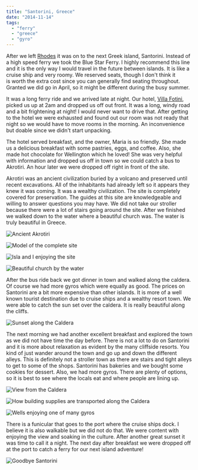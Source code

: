 ```yaml
---
title: "Santorini, Greece"
date: "2014-11-14"
tags:
  - "ferry"
  - "greece"
  - "gyro"
---
```


After we left [Rhodes](http://youngmodernmama.com/2014/11/traveling-abroad-rhodes/ "Traveling Abroad: Rhodes") it was on to the next Greek island, Santorini. Instead of a high speed ferry we took the Blue Star Ferry. I highly recommend this line and it is the only way I would travel in the future between islands. It is like a cruise ship and very roomy. We reserved seats, though I don't think it is worth the extra cost since you can generally find seating throughout. Granted we did go in April, so it might be different during the busy summer.

It was a long ferry ride and we arrived late at night. Our hotel, [Villa Fotini](http://santorinivilla.com/), picked us up at 2am and dropped us off out front. It was a long, windy road and a bit frightening at night! I would never want to drive that. After getting to the hotel we were exhausted and found out our room was not ready that night so we would have to move rooms in the morning. An inconvenience but doable since we didn't start unpacking.

The hotel served breakfast, and the owner, Maria is so friendly. She made us a delicious breakfast with some pastries, eggs, and coffee. Also, she made hot chocolate for Wellington which he loved! She was very helpful with information and dropped us off in town so we could catch a bus to Akrotiri. An hour later we were dropped off right in front of the site.

Akrotiri was an ancient civilization buried by a volcano and preserved until recent excavations. All of the inhabitants had already left so it appears they knew it was coming. It was a wealthy civilization. The site is completely covered for preservation. The guides at this site are knowledgeable and willing to answer questions you may have. We did not take our stroller because there were a lot of stairs going around the site. After we finished we walked down to the water where a beautiful church was. The water is truly beautiful in Greece.

![Ancient Akrotiri ](images/10387076_10100616373444674_1654628670287220847_o.webp)

![Model of the complete site ](images/10339398_10100616373000564_2380320055264347734_o.webp)

![Isla and I enjoying the site ](images/10258589_10100616373923714_1512025613553452730_o.webp)

![Beautiful church by the water ](images/1913291_10100616371279014_8122851612237809172_o.webp)

After the bus ride back we got dinner in town and walked along the caldera. Of course we had more gyros which were equally as good. The prices on Santorini are a bit more expensive than other islands. It is more of a well known tourist destination due to cruise ships and a wealthy resort town. We were able to catch the sun set over the caldera. It is really beautiful along the cliffs.

![Sunset along the Caldera](images/10333408_10100616345929814_6807754991468184082_o.webp)

The next morning we had another excellent breakfast and explored the town as we did not have time the day before. There is not a lot to do on Santorini and it is more about relaxation as evident by the many cliffside resorts. You kind of just wander around the town and go up and down the different alleys. This is definitely not a stroller town as there are stairs and tight alleys to get to some of the shops. Santorini has bakeries and we bought some cookies for dessert. Also, we had more gyros. There are plenty of options, so it is best to see where the locals eat and where people are lining up.

![View from the Caldera](images/10265492_10100616358100424_6538745381612269474_o.webp)

![How building supplies are transported along the Caldera](images/10298491_10100616342242204_7214106487752874359_o.webp)

![Wells enjoying one of many gyros](images/10317834_10100616329407924_6583224126251929925_o.webp)

There is a funicular that goes to the port where the cruise ships dock. I believe it is also walkable but we did not do that. We were content with enjoying the view and soaking in the culture. After another great sunset it was time to call it a night. The next day after breakfast we were dropped off at the port to catch a ferry for our next island adventure!

![Goodbye Santorini ](images/10275431_10100616339622454_1384821890002551076_o.webp)
